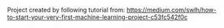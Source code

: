 Project created by following tutorial from: https://medium.com/swlh/how-to-start-your-very-first-machine-learning-project-c53fc542f0c
